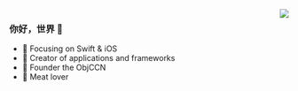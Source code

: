 <img align="right" src="https://github-readme-stats.vercel.app/api?username=jinzita-lx&show_icons=true&icon_color=CE1D2D&text_color=718096&bg_color=ffffff&hide_title=true" />

###  你好，世界 👋

- :orange_book: Focusing on Swift & iOS
- :hammer: Creator of applications and frameworks
- :ram: Founder the ObjCCN
- :meat_on_bone: Meat lover

